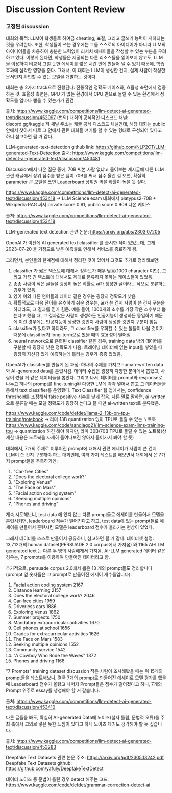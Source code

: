 # Discussion Content Review

### 고정된 discussion
대회의 목적: LLM이 학생들로 하여금 cheating, 표절, 그리고 글쓰기 능력이 저하되는 것을 우려한다. 또한, 학생들이 쓰는 경우에는 그들 스스로의 아이디어가 아니라 LLM의 아이디어들을 차용하여 충분한 노력없이 리서치 에세이들을 작성할 수 있는 부분을 우려하고 있다. 이렇게 된다면, 학생들은 제공되는 다른 리소스들을 읽어보지 않고도, LLM을 이용하여 비교적 그럴 듯한 에세이를 짧은 시간 안에 만들어 낼 수 있기 때문에, 학습 효과에 심각한 영향을 준다. 그래서, 이 대회는 LLM이 생성한 건지, 실제 사람이 작성한 문서인지 확인할 수 있는 모델을 개발하는 것이다. 

대회는 총 2가지 track으로 진행된다: 전통적인 정확도 베이스와, 효율성 측면에서 검증하는 것. 효율성 측면은, GPU 가 없는 환경에서 CPU 만으로 돌릴 수 있는 환경에서 정확도를 얼마나 뽑을 수 있는가가 관건


출처: https://www.kaggle.com/competitions/llm-detect-ai-generated-text/discussion/452097
(번외)
대회의 공식적인 디스코드 채널:  discord.gg/kaggle 
저 채널 주소는 캐글 공식 디스코드 채널인데, 해당 대회는  public 안에서 찾아서 따로 그 안에서 관련 대회들 얘기를 할 수 있는 형태로 구성되어 있다고 하니 참고하면 될 거 같다. 

LLM-generated-text-detection github link: https://github.com/NLP2CT/LLM-generated-Text-Detection
출처: https://www.kaggle.com/competitions/llm-detect-ai-generated-text/discussion/453481


Discussion에서 나온 질문 중에, 70B 써본 사람 없냐고 물어보는 게시글에 다른 LLM 관련 캐글에서 상위 점수를 받은 팀이 70B를 써서 점수 올린 걸 보면, 확실히 parameter 큰 모델을 쓰면 Leaderboard 상위권 먹을 확률이 높을 듯 싶다. 

https://www.kaggle.com/competitions/llm-detect-ai-generated-text/discussion/453418 -> LLM Science exam 대회에서 platypus2-70B + Wikipedia RAG 써서 private score 0.91, public score 0.909 나온 케이스 

출처: https://www.kaggle.com/competitions/llm-detect-ai-generated-text/discussion/453418

LLM-generated text detection 관련 논문: https://arxiv.org/abs/2303.07205

OpenAI 가 이전에 AI generated text classifier 를 출시한 적이 있었는데, 그게 2023-07-20 을 기점으로 낮은 예측률로 인해서 서비스를 종료하게 됨. 

그러면서, 본인들의 한계점에 대해서 정리한 것이 있어서 그것도 추가로 정리해보면: 
 1. classifier 가 짧은 텍스트에 대해서 정확도가 매우 낮음(1000 character 미만), 그리고 가끔 긴 텍스트에 대해서도 제대로 분류하지 못하는 케이스들이 있었음.
 2. 종종 사람이 적은 글들을 굉장히 높은 확률로 ai가 생성한 글이라는 식으로 분류하는 경우가 있음.
 3. 영어 이외 다른 언어들의 데이터 같은 경우는 굉장히 정확도가 낮음
 4. 확률적으로 다음 단어를 유추하기 쉬운 경우는, ai가 쓴 건지 사람이 쓴 건지 구분을 하더라도, 그 결과를 믿기 힘듬. 예를 들어, 1000개의 소수를 가장 작은 소수부터 뽑는다고 했을 때, 그 결과값은 사람이 생성하든 인공지능이 생성하든 동일하기 때문에 이런 경우에는 인공지능이 생성한 것인지 사람이 생성한 것인지 구분이 힘듬
 5. classifier가 있다고 하더라도, 그 classifier를 우회할 수 있는 툴들이 나올 것이기 때문에 classifier가 long-term으로 봤을 때의 효용성이 떨어짐
 6. neural network으로 훈련된 classifier 같은 경우, training data 밖의 데이터를 구분할 때 굉장히 낮은 정확도가 나옴. 트레이닝 데이터에 없는 input을 넣었을 때 굉장히 자신감 있게 예측하는데 틀리는 경우가 종종 있었음.

 OpenAI가 classifier를 만들게 된 과정: 하나의 주제를 가지고 human-written data와 AI-generated data를 훈련시킴. 데이터 수집은 굉장히 다양한 분야에서 뽑았고, 사람이 썼을 거 같은 데이터들을 뽑았다. 그리고 나서, 데이터를 prompt와 response로 나누고 하나의 prompt를 fine-tuning된 다양한 LM에 각각 넣어서 뽑고 그 데이터들을 통해서 text classifier를 운영했다. Text Classifier 웹 앱에서는, confidence threshold를 조정해서 false positive 지수를 낮게 잡음. 다른 말로 말하면, ai-written으로 분류할 때는 모델 정확도가 굉장히 높다고 뜰 때만 ai-written text로 분류했음.

https://www.kaggle.com/code/defdet/llama-2-13b-on-tpu-training/notebook -> 라마 13B quantization 없이 TPU로 돌릴 수 있는 노트북
https://www.kaggle.com/code/sandiago21/llm-science-exam-llms-training-tpu ->  quantization 하긴 해야 하지만, 라마 30B/70B TPU로 돌릴 수 있는 노트북(상세한 내용은 노트북을 자세히 들여다보진 않아서 들어가서 봐야 할 듯)



대회에서, 7개의 주제로 이루어진 prompt에 대해서 관련 에세이가 사람이 쓴 건지 LLM이 쓴 건지 구분해야 하는 대회인데, 여러 가지 테스트를 해보면서 대회에서 쓴 7가지 prompt들을 추측하기엔: 
1. "Car-free Cities"
2. "Does the electoral college work?"
3. "Exploring Venus"
4. "The Face on Mars"
5. "Facial action coding system"
6. "Seeking multiple opinions"
7. "Phones and driving"

계속 시도해보니, test data 에 있지 않는 다른 prompt들로 에세이를 만들어서 모델을 훈련시키면, leaderboard 점수가 떨어진다고 하고, test data에 있는 prompt들로 에세이를 만들어서 훈련시킨 모델은 leaderboard 점수가 올라가는 현상이 있었다. 

그래서 데이터를 스스로 만들어서 공유하니, 참고하면 될 거 같다. 
데이터셋 설명: 13,712개의 human dataset(PERSUADE 2.0 corpus에서 가져옴) 와 1165 AI-LLM generated text 는 다른 두 명의 사람에게서 가져옴. AI-LLM generated 데이터 같은 경우는, 7 prompts를 이용하여 만들어진 데이터라고 함. 

추가적으로, persuade corpus 2.0에서 뽑은 13 개의 prompt들도 정리합니다(prompt 옆 숫자들은 그 prompt로 만들어진 에세이 개수들입니다):
1. Facial action coding system	2167
2. Distance learning	2157
3. Does the electoral college work?	2046
4. Car-free cities	1959
5. Driverless cars	1886
6. Exploring Venus	1862
7. Summer projects	1750
8. Mandatory extracurricular activities	1670
9. Cell phones at school	1656
10. Grades for extracurricular activities	1626
11. The Face on Mars	1583
12. Seeking multiple opinions	1552
13. Community service	1542
14. "A Cowboy Who Rode the Waves"	1372
15. Phones and driving	1168

"7 Prompts" training dataset discussion 적은 사람이 조사해봤을 때는 위 15개의 prompt들을 테스트해보니, 결국 7개의 prompt로 만들어진 에세이로 모델 평가를 했을 때 Leaderboard 점수가 올랐고 나머지 Prompt들은 점수가 떨어졌다고 하니, 7개의 Prompt 위주로 essay를 생성해야 할 거 같습니다. 



출처: https://www.kaggle.com/competitions/llm-detect-ai-generated-text/discussion/453410

다른 글들을 봐도, 확실히 AI-generated Data에 노이즈(철자 틀림, 문법적 오류)를 주최 측에서 고의로 넣은 듯한 느낌이 있다고 하니 노이즈 제거도 생각해야 할 듯 싶습니다. 

출처: https://www.kaggle.com/competitions/llm-detect-ai-generated-text/discussion/453283


Deepfake Text Datasets 관련 논문 주소: https://arxiv.org/pdf/2305.13242.pdf
Deepfake Text Datasets github: https://github.com/yafuly/DeepfakeTextDetect

데이터 노이즈 중 문법이 틀린 경우 detect 해주는 코드: https://www.kaggle.com/code/defdet/grammar-correction-detect-ai





